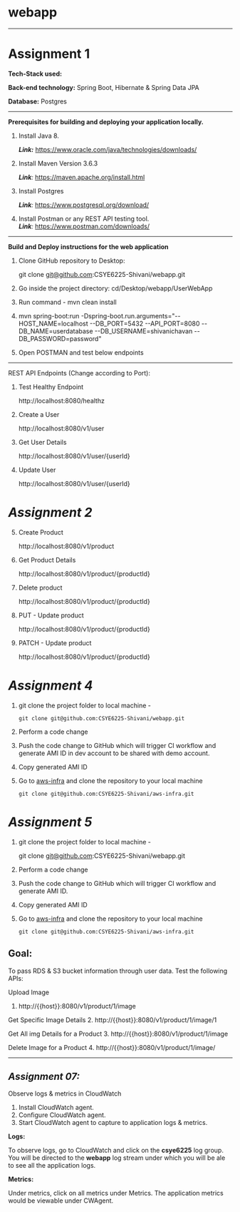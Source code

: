 # webapp

-------------
# Assignment 1

**Tech-Stack used:**

**Back-end technology:** Spring Boot, Hibernate & Spring Data JPA

**Database:** Postgres

---------------------------------------------------------------

**Prerequisites for building and deploying your application locally.**

1. Install Java 8. 
   
   ***Link:*** https://www.oracle.com/java/technologies/downloads/

2. Install Maven Version 3.6.3
   
   ***Link**:* https://maven.apache.org/install.html

3. Install Postgres
   
   ***Link**:* https://www.postgresql.org/download/ 

4. Install Postman or any REST API testing tool.   
  ***Link**:* https://www.postman.com/downloads/

-------
**Build and Deploy instructions for the web application**
1. Clone GitHub repository to Desktop:

   git clone git@github.com:CSYE6225-Shivani/webapp.git


2. Go inside the project directory:
   cd/Desktop/webapp/UserWebApp


3. Run command - mvn clean install

   
4. mvn spring-boot:run -Dspring-boot.run.arguments="--HOST_NAME=localhost --DB_PORT=5432 --API_PORT=8080 --DB_NAME=userdatabase  --DB_USERNAME=shivanichavan --DB_PASSWORD=password"


5. Open POSTMAN and test below endpoints

-------------
REST API Endpoints (Change according to Port):
1. Test Healthy Endpoint

   http://localhost:8080/healthz


2. Create a User

   http://localhost:8080/v1/user


3. Get User Details

   http://localhost:8080/v1/user/{userId}


4. Update User

   http://localhost:8080/v1/user/{userId}

# _Assignment 2_

5. Create Product

   http://localhost:8080/v1/product


6. Get Product Details

   http://localhost:8080/v1/product/{productId}


7. Delete product

   http://localhost:8080/v1/product/{productId}


8. PUT - Update product

   http://localhost:8080/v1/product/{productId}


9. PATCH - Update product

   http://localhost:8080/v1/product/{productId}


# _Assignment 4_
1. git clone the project folder to local machine -

   `git clone git@github.com:CSYE6225-Shivani/webapp.git`


2. Perform a code change


3. Push the code change to GitHub which will trigger CI workflow and generate AMI ID in dev account to be shared with demo account.


4. Copy generated AMI ID 


5. Go to [aws-infra](git@github.com:CSYE6225-Shivani/aws-infra.git) and clone the repository to your local machine
   
   `git clone git@github.com:CSYE6225-Shivani/aws-infra.git`

# _Assignment 5_
1. git clone the project folder to local machine -

   git clone git@github.com:CSYE6225-Shivani/webapp.git

2. Perform a code change
3. Push the code change to GitHub which will trigger CI workflow and generate AMI ID.
4. Copy generated AMI ID
5. Go to [aws-infra](git@github.com:CSYE6225-Shivani/aws-infra.git) and clone the repository to your local machine

   `git clone git@github.com:CSYE6225-Shivani/aws-infra.git`

## **Goal:**
To pass RDS & S3 bucket information through user data. Test the following APIs:

Upload Image
1. http://{{host}}:8080/v1/product/1/image

Get Specific Image Details
2. http://{{host}}:8080/v1/product/1/image/1

Get All img Details for a Product
3. http://{{host}}:8080/v1/product/1/image

Delete Image for a Product
4. http://{{host}}:8080/v1/product/1/image/

-----------------------

## _Assignment 07:_

Observe logs & metrics in CloudWatch
1. Install CloudWatch agent.
2. Configure CloudWatch agent.
3. Start CloudWatch agent to capture to application logs & metrics.

**Logs:**

To observe logs, go to CloudWatch and click on the
**csye6225** log group. You will be directed to the **webapp** log stream under which you will be ale to see all the application logs.

**Metrics:**

Under metrics, click on all metrics under Metrics. The application metrics would be viewable under CWAgent.




